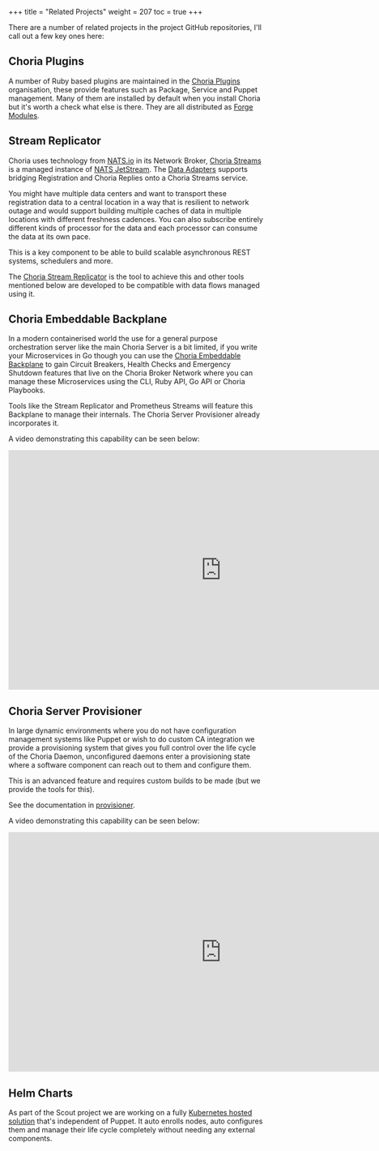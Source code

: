 +++
title = "Related Projects"
weight = 207
toc = true
+++

There are a number of related projects in the project GitHub repositories, I'll call out a few key ones here:

## Choria Plugins

A number of Ruby based plugins are maintained in the [Choria Plugins](https://github.com/choria-plugins) organisation, these provide features such as Package, Service and Puppet management.  Many of them are installed by default when you install Choria but it's worth a check what else is there.  They are all distributed as [Forge Modules](https://forge.puppet.com/choria).

## Stream Replicator

Choria uses technology from [NATS.io](https://nats.io) in its Network Broker, [Choria Streams](/streams/) is a managed instance of [NATS JetStream](https://docs.nats.io/jetstream/).  The [Data Adapters](../../adapters/) supports bridging Registration and Choria Replies onto a Choria Streams service.

You might have multiple data centers and want to transport these registration data to a central location in a way that is resilient to network outage and would support building multiple caches of data in multiple locations with different freshness cadences. You can also subscribe entirely different kinds of processor for the data and each processor can consume the data at its own pace.

This is a key component to be able to build scalable asynchronous REST systems, schedulers and more.

The [Choria Stream Replicator](https://github.com/choria-io/stream-replicator) is the tool to achieve this and other tools mentioned below are developed to be compatible with data flows managed using it.

## Choria Embeddable Backplane

In a modern containerised world the use for a general purpose orchestration server like the main Choria Server is a bit limited, if you write your Microservices in Go though you can use the [Choria Embeddable Backplane](https://github.com/choria-io/go-backplane) to gain Circuit Breakers, Health Checks and Emergency Shutdown features that live on the Choria Broker Network where you can manage these Microservices using the CLI, Ruby API, Go API or Choria Playbooks.

Tools like the Stream Replicator and Prometheus Streams will feature this Backplane to manage their internals.  The Choria Server Provisioner already incorporates it.

A video demonstrating this capability can be seen below:

<iframe width="840" height="473" src="https://www.youtube.com/embed/97OqYIT6ynQ" frameborder="0" allow="autoplay; encrypted-media" allowfullscreen></iframe>

## Choria Server Provisioner

In large dynamic environments where you do not have configuration management systems like Puppet or wish to do custom CA integration we provide a provisioning system that gives you full control over the life cycle of the Choria Daemon, unconfigured daemons enter a provisioning state where a software component can reach out to them and configure them.

This is an advanced feature and requires custom builds to be made (but we provide the tools for this).

See the documentation in [provisioner](https://github.com/choria-io/provisioner).

A video demonstrating this capability can be seen below:

<iframe width="840" height="473" src="https://www.youtube.com/embed/7sGHf55_OQM" frameborder="0" allow="autoplay; encrypted-media" allowfullscreen></iframe>

## Helm Charts

As part of the Scout project we are working on a fully [Kubernetes hosted solution](https://github.com/choria-io/helm) that's independent of Puppet. It auto enrolls nodes, auto configures them and manage their life cycle completely without needing any external components. 
